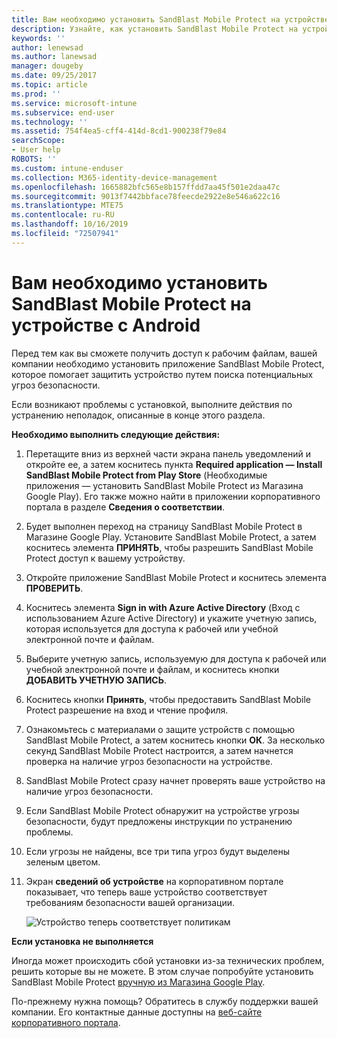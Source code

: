 ```yaml
---
title: Вам необходимо установить SandBlast Mobile Protect на устройстве с Android | Документы Майкрософт
description: Узнайте, как установить SandBlast Mobile Protect на устройстве с Android.
keywords: ''
author: lenewsad
ms.author: lanewsad
manager: dougeby
ms.date: 09/25/2017
ms.topic: article
ms.prod: ''
ms.service: microsoft-intune
ms.subservice: end-user
ms.technology: ''
ms.assetid: 754f4ea5-cff4-414d-8cd1-900238f79e84
searchScope:
- User help
ROBOTS: ''
ms.custom: intune-enduser
ms.collection: M365-identity-device-management
ms.openlocfilehash: 1665882bfc565e8b157ffdd7aa45f501e2daa47c
ms.sourcegitcommit: 9013f7442bbface78feecde2922e8e546a622c16
ms.translationtype: MTE75
ms.contentlocale: ru-RU
ms.lasthandoff: 10/16/2019
ms.locfileid: "72507941"
---
```

# <a name="you-need-to-install-sandblast-mobile-protect-on-your-android-device"></a>Вам необходимо установить SandBlast Mobile Protect на устройстве с Android

Перед тем как вы сможете получить доступ к рабочим файлам, вашей компании необходимо установить приложение SandBlast Mobile Protect, которое помогает защитить устройство путем поиска потенциальных угроз безопасности.

Если возникают проблемы с установкой, выполните действия по устранению неполадок, описанные в конце этого раздела.

**Необходимо выполнить следующие действия:**

1. Перетащите вниз из верхней части экрана панель уведомлений и откройте ее, а затем коснитесь пункта **Required application — Install SandBlast Mobile Protect from Play Store** (Необходимые приложения — установить SandBlast Mobile Protect из Магазина Google Play). Его также можно найти в приложении корпоративного портала в разделе __Сведения о соответствии__.

2. Будет выполнен переход на страницу SandBlast Mobile Protect в Магазине Google Play. Установите SandBlast Mobile Protect, а затем коснитесь элемента **ПРИНЯТЬ**, чтобы разрешить SandBlast Mobile Protect доступ к вашему устройству.

3. Откройте приложение SandBlast Mobile Protect и коснитесь элемента **ПРОВЕРИТЬ**.

4. Коснитесь элемента **Sign in with Azure Active Directory** (Вход с использованием Azure Active Directory) и укажите учетную запись, которая используется для доступа к рабочей или учебной электронной почте и файлам.

5. Выберите учетную запись, используемую для доступа к рабочей или учебной электронной почте и файлам, и коснитесь кнопки **ДОБАВИТЬ УЧЕТНУЮ ЗАПИСЬ**.

6. Коснитесь кнопки **Принять**, чтобы предоставить SandBlast Mobile Protect разрешение на вход и чтение профиля.

7. Ознакомьтесь с материалами о защите устройств с помощью SandBlast Mobile Protect, а затем коснитесь кнопки **ОК**. За несколько секунд SandBlast Mobile Protect настроится, а затем начнется проверка на наличие угроз безопасности на устройстве.

8. SandBlast Mobile Protect сразу начнет проверять ваше устройство на наличие угроз безопасности.

9. Если SandBlast Mobile Protect обнаружит на устройстве угрозы безопасности, будут предложены инструкции по устранению проблемы.

10. Если угрозы не найдены, все три типа угроз будут выделены зеленым цветом.

11. Экран **сведений об устройстве** на корпоративном портале показывает, что теперь ваше устройство соответствует требованиям безопасности вашей организации.

    ![Устройство теперь соответствует политикам](./media/mtd-device-now-compliant-android.png)

**Если установка не выполняется**

Иногда может происходить сбой установки из-за технических проблем, решить которые вы не можете. В этом случае попробуйте установить SandBlast Mobile Protect [вручную из Магазина Google Play](https://play.google.com/store/apps/details?id=com.lacoon.security.fox).

По-прежнему нужна помощь? Обратитесь в службу поддержки вашей компании. Его контактные данные доступны на [веб-сайте корпоративного портала](https://go.microsoft.com/fwlink/?linkid=2010980).
